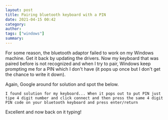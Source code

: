 ```yaml
---
layout: post
title: Pairing bluetooth keyboard with a PIN
date: 2021-04-15 00:42
category: 
author: 
tags: ["windows"]
summary: 
---
```


For some reason, the bluetooth adaptor failed to work on my Windows machine. Get it back by updating the drivers. Now my keyboard that was paired before is not recognized and when I try to pair, Windows keep prompting me for a PIN which I don't have (it pops up once but I don't get the chance to write it down).

Again, Google around for solution and spot the below.

```
I found solution for my keyboard... When it pops out to put PIN just tipe 4 digit number and click connect and then press the same 4 digit PIN code on your bluetooth keyboard and press enter/return
```

Excellent and now back on it typing!